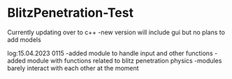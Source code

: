 # BlitzPenetration-Test

Currently updating over to c++
-new version will include gui but no plans to add models

log:15.04.2023 0115
-added module to handle input and other functions
-added module with functions related to blitz penetration physics
-modules barely interact with each other at the moment
